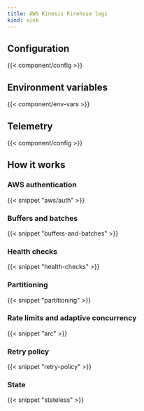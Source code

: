 ```yaml
---
title: AWS Kinesis Firehose logs
kind: sink
---
```


## Configuration

{{< component/config >}}

## Environment variables

{{< component/env-vars >}}

## Telemetry

{{< component/config >}}

## How it works

### AWS authentication

{{< snippet "aws/auth" >}}

### Buffers and batches

{{< snippet "buffers-and-batches" >}}

### Health checks

{{< snippet "health-checks" >}}

### Partitioning

{{< snippet "partitioning" >}}

### Rate limits and adaptive concurrency

{{< snippet "arc" >}}

### Retry policy

{{< snippet "retry-policy" >}}

### State

{{< snippet "stateless" >}}
